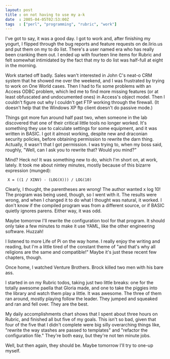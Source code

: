```yaml
---
layout: post
title : on not having to use my a-k
date  : 2005-04-05T02:53:00Z
tags  : ["perl", "programming", "rubric", "work"]
---
```

I've got to say, it was a good day.  I got to work and, after finishing my yogurt, I flipped through the bug reports and feature requests on de.lirio.us and put them on my to do list.  There's a user named era who has really been cranking them out.  I ended up with fourteen line items for Rubric and felt somewhat intimidated by the fact that my to do list was half-full at eight in the morning.

Work started off badly.  Sales wan't interested in John C's neat-o CRM system that he showed me over the weekend, and I was frustrated by trying to work on One World cases.  Then I had to fix some problems with an Access ODBC problem, which led me to find more missing features (or at least obfuscated and undocumented ones) in Access's object model.  Then I couldn't figure out why I couldn't get FTP working through the firewall.  (It doesn't help that the Windows XP ftp client doesn't do passive mode.)

Things got more fun around half past two, when someone in the lab discovered that one of their critical little tools no longer worked.  It's something they use to calculate settings for some equipment, and it was written in BASIC.  I got it almost working, despite new and draconian security policies, before obtaining permission to rewrite the darn thing.  Actually, it wasn't that I got permission.  I was trying to, when my boss said, roughly, "Well, can I ask you to rewrite that?  Would you mind?"

Mind?  Heck no!  It was something new to do, which I'm short on, at work, lately.  It took me about nintey minutes, mostly because of this bizarre expression (munged):
<pre><code>	X = ((1 / XINV) - (LOG(X))) / LOG(10)</code></pre>

Clearly, I thought, the parentheses are wrong!  The author wanted x log 10! The program was being used, though, so I went with it.  The results were wrong, and when I changed it to do what I thought was natural, it worked.  I don't know if the compiled program was from a different source, or if BASIC quietly ignores parens.  Either way, it was odd.

Maybe tomorrow I'll rewrite the configuration tool for that program.  It should only take a few minutes to make it use YAML, like the other engineering software.  Huzzah!

I listened to more Life of Pi on the way home.  I really enjoy the writing and reading, but I'm a little tired of the constant theme of "and that's why all religions are the same and compatible!"  Maybe it's just these recent few chapters, though.

Once home, I watched Venture Brothers.  Brock killed two men with his bare ass.

I started in on my Rubric todos, taking just two little breaks: one for the totally awesome paella that Gloria made, and one to take the piggies into the library and watch them play a little.  It was awesome.  The three of them ran around, mostly playing follow the leader.  They jumped and squeaked and ran and fell over.  They are the best.

My daily accomplishments chart shows that I spent about three hours on Rubric, and finished all but five of my goals.  This isn't so bad, given that four of the five that I didn't complete were big silly overarching things like, "rewrite the way stashes are passed to templates" and "refactor the configuration file."  They're both easy, but they're not ten minute jobs.

Well, but then again, they should be.  Maybe tomorrow I'll try to one-up myself.
